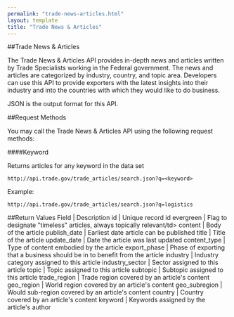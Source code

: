 ```yaml
---
permalink: "trade-news-articles.html"
layout: template
title: "Trade News & Articles"
---
```


##Trade News & Articles

The Trade News & Articles API provides in-depth news and articles written by Trade Specialists working in the Federal government.  The news and articles are categorized by industry, country, and topic area.  Developers can use this API to provide exporters with the latest insights into their industry and into the countries with which they would like to do business.

JSON is the output format for this API.

##Request Methods

You may call the Trade News & Articles API using the following request methods:

####Keyword

Returns articles for any keyword in the data set

    http://api.trade.gov/trade_articles/search.json?q=<keyword>

Example:

    http://api.trade.gov/trade_articles/search.json?q=logistics

    
##Return Values
Field | Description
id | Unique record id
evergreen | Flag to designate "timeless" articles, always topically relevant/td>
content	| Body of the article
publish_date | Earliest date article can be published
title | Title of the article
update_date | Date the article was last updated
content_type | Type of content embodied by the article
export_phase | Phase of exporting that a business should be in to benefit from the article
industry | Industry category assigned to this article
industry_sector | Sector assigned to this article
topic | Topic assigned to this article
subtopic | Subtopic assigned to this article
trade_region | Trade region covered by an article's content
geo_region | World region covered by an article's content
geo_subregion | Would sub-region covered by an article's content
country | Country covered by an article's content
keyword | Keywords assigned by the article's author